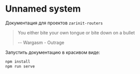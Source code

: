 # Unnamed system

Документация для проектов `zarinit-routers`

> You either bite your own tongue or bite down on a bullet
>
> -- Wargasm - Outrage
>

Запустить документацию в красивом виде:

```bash
npm install
npm run serve
```
